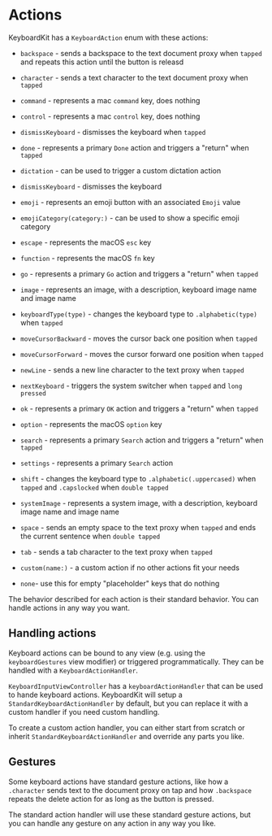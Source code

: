 # Actions

KeyboardKit has a `KeyboardAction` enum with these actions:

* `backspace` - sends a backspace to the text document proxy when `tapped` and repeats this action until the button is releasd
* `character` - sends a text character to the text document proxy when `tapped`
* `command` - represents a mac `command` key, does nothing
* `control` - represents a mac `control` key, does nothing
* `dismissKeyboard` - dismisses the keyboard when `tapped`
* `done` - represents a primary `Done` action and triggers a "return" when `tapped`
* `dictation` - can be used to trigger a custom dictation action
* `dismissKeyboard` - dismisses the keyboard
* `emoji` - represents an emoji button with an associated `Emoji` value
* `emojiCategory(category:)` - can be used to show a specific emoji category
* `escape` - represents the macOS `esc` key
* `function` - represents the macOS `fn` key
* `go` - represents a primary `Go` action and triggers a "return" when `tapped`
* `image` - represents an image, with a description, keyboard image name and image name
* `keyboardType(type)` - changes the keyboard type to `.alphabetic(type)` when `tapped`
* `moveCursorBackward` - moves the cursor back one position when `tapped`
* `moveCursorForward` - moves the cursor forward one position when `tapped`
* `newLine` - sends a new line character to the text proxy when `tapped`
* `nextKeyboard` - triggers the system switcher when `tapped` and `long pressed`
* `ok` - represents a primary `OK` action and triggers a "return" when `tapped`
* `option` - represents the macOS `option` key
* `search` - represents a primary `Search` action and triggers a "return" when `tapped`
* `settings` - represents a primary `Search` action
* `shift` - changes the keyboard type to `.alphabetic(.uppercased)` when `tapped` and `.capslocked` when `double tapped`
* `systemImage` - represents a system image, with a description, keyboard image name and image name
* `space` - sends an empty space to the text proxy when `tapped` and ends the current sentence when `double tapped`
* `tab` - sends a tab character to the text proxy when `tapped`

* `custom(name:)` - a custom action if no other actions fit your needs

* `none`- use this for empty "placeholder" keys that do nothing 

The behavior described for each action is their standard behavior. You can handle actions in any way you want.


## Handling actions

Keyboard actions can be bound to any view (e.g. using the `keyboardGestures` view modifier) or triggered programmatically. They can be handled with a `KeyboardActionHandler`.

`KeyboardInputViewController` has a `keyboardActionHandler` that can be used to hande keyboard actions. KeyboardKit will setup a `StandardKeyboardActionHandler` by default, but you can replace it with a custom handler if you need custom handling.

To create a custom action handler, you can either start from scratch or inherit `StandardKeyboardActionHandler` and override any parts you like. 


## Gestures

Some keyboard actions have standard gesture actions, like how a `.character` sends text to the document proxy on tap and how `.backspace` repeats the delete action for as long as the button is pressed.

The standard action handler will use these standard gesture actions, but you can handle any gesture on any action in any way you like.







